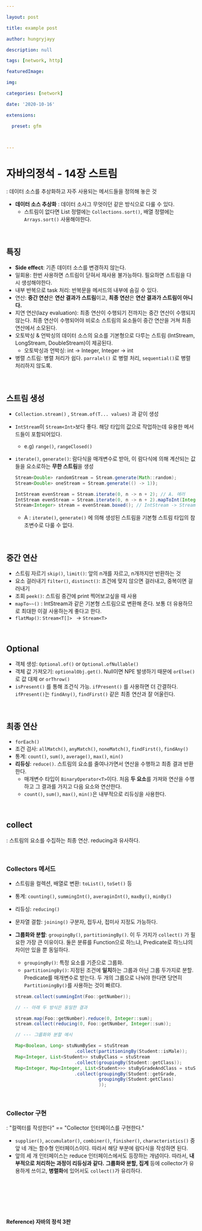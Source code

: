 ```yaml
---

layout: post

title: example post

author: hungryjayy

description: null

tags: [network, http]

featuredImage: 

img: 

categories: [network]

date: '2020-10-16'

extensions:

  preset: gfm



---
```






# 자바의정석 - 14장 스트림

: 데이터 소스를 추상화하고 자주 사용되는 메서드들을 정의해 놓은 것

* **데이터 소스 추상화** : 데이터 소사그 무엇이던 같은 방식으로 다룰 수 있다.
  * 스트림이 없다면 List 정렬에는 `Collections.sort()`, 배열 정렬에는 `Arrays.sort()` 사용해야한다.

<br>

## 특징

* **Side effect**: 기존 데이터 소스를 변경하지 않는다.
* 일회용: 한번 사용하면 스트림이 닫혀서 재사용 불가능하다. 필요하면 스트림을 다시 생성해야한다.
* 내부 반복으로 task 처리: 반복문을 메서드의 내부에 숨길 수 있다.
* 연산: **중간 연산**은 **연산 결과가 스트림**이고, **최종 연산**은 **연산 결과가 스트림이 아니다.**
* 지연 연산(lazy evaluation): 최종 연산이 수행되기 전까지는 중간 연산이 수행되지 않는다. 최종 연산이 수행되어야 비로소 스트림의 요소들이 중간 연산을 거쳐 최종 연산에서 소모된다.
* 오토박싱 & 언박싱의 데이터 소스의 요소를 기본형으로 다루는 스트림 (IntStream, LongStream, DoubleStream)이 제공된다.
  * 오토박싱과 언박싱: int -> Integer, Integer -> int
* 병렬 스트림: 병렬 처리가 쉽다. `parralel()` 로 병렬 처리, `sequential()`로 병렬 처리하지 않도록.

<br>

## 스트림 생성

* `Collection.stream()` , `Stream.of(T... values)` 과 같이 생성

* `IntStream`이 `Stream<Int>`보다 좋다. 해당 타입의 값으로 작업하는데 유용한 메서드들이 포함되어있다.

  * e.g) `range()`, `rangeClosed()`

* `iterate()`, `generate()`: 람다식을 매개변수로 받아, 이 람다식에 의해 계산되는 값들을 요소로하는 **무한 스트림**을 생성

  ```java
  Stream<Double> randomStream = Stream.generate(Math::random);
  Stream<Double> oneStream = Stream.generate(() -> 1));
  
  IntStream evenStream = Stream.iterate(0, n -> n + 2); // A. 에러
  IntStream evenStream = Stream.iterate(0, n -> n + 2).mapToInt(Integer::valueOf);
  Stream<Integer> stream = evenStream.boxed(); // IntStream -> Stream<Integer>
  ```

  * A : `iterate()`, `generate()` 에 의해 생성된 스트림을 기본형 스트림 타입의 참조변수로 다룰 수 없다.

<br>

## 중간 연산

* 스트림 자르기 `skip()`, `limit()`: 앞의 n개를 자르고, n개까지만 반환하는 것
* 요소 걸러내기 `filter()`, `distinct()`: 조건에 맞지 않으면 걸러내고, 중복이면 걸러내기
* 조회 `peek()`: 스트림 중간에 print 찍어보고싶을 때 사용
* `mapTo~~()` : IntStream과 같은 기본형 스트림으로 변환해 준다. 보통 더 유용하므로 최대한 이걸 사용하는게 좋다고 한다.
* `flatMap()`: `Stream<T[]> ` -> `Stream<T>`

<br>

## Optional

* 객체 생성: `Optional.of()` or `Optional.ofNullable()`
* 객체 값 가져오기: `optionalObj.get()`. Null이면 NPE 발생하기 때문에 `orElse()` 로 값 대체 or `orThrow()` 
* `isPresent()` 를 통해 조건식 가능. `ifPresent()` 를 사용하면 더 간결하다. `ifPresent()`는 `findAny()`, `findFirst()` 같은 최종 연산과 잘 어울린다.

<br>

## 최종 연산

* `forEach()`
* 조건 검사: `allMatch()`, `anyMatch()`, `noneMatch()`, `findFirst()`, `findAny()`
* 통계: `count()`, `sum()`, `average()`, `max()`, `min()`
* **리듀싱**: `reduce()`. 스트림의 요소를 줄여나가면서 연산을 수행하고 최종 결과 반환한다.
  * 매개변수 타입이 `BinaryOperator<T>`이다. 처음 **두 요소**를 가져와 연산을 수행하고 그 결과를 가지고 다음 요소와 연산한다.
  * `count()`, `sum()`, `max()`, `min()`은 내부적으로 리듀싱을 사용한다.

<br>

## collect

: 스트림의 요소를 수집하는 최종 연산. reducing과 유사하다.

<br>

### Collectors 메서드

* 스트림을 컬렉션, 배열로 변환: `toList()`, `toSet()` 등

* 통계: `counting()`, `summingInt()`, `averaginInt()`, `maxBy()`, `minBy()`

* 리듀싱: `reducing()`

* 문자열 결합: `joining()` 구분자, 접두사, 접미사 지정도 가능하다.

* **그룹화와 분할**: `groupingBy()`, `partitioningBy()`. 이 두 가지가 `collect()` 가 필요한 가장 큰 이유이다. 둘은 분류를 Function으로 하느냐, Predicate로 하느냐의 차이만 있을 뿐 동일하다.

  * `groupingBy()`: 특정 요소를 기준으로 그룹화.
  * `partitioningBy()`: 지정된 조건에 **일치**하는 그룹과 아닌 그룹 두가지로 분할. Predicate를 매개변수로 받는다. 두 개의 그룹으로 나눠야 한다면 당연히 `PartitioningBy()`를 사용하는 것이 빠르다.

  ```java
  stream.collect(summingInt(Foo::getNumber));
  
  // -- 아래 두 방식은 동일한 결과
  
  stream.map(Foo::getNumber).reduce(0, Integer::sum);
  stream.collect(reducing(0, Foo::getNumber, Integer::sum));
  
  // --- 그룹화와 분할 예시
  
  Map<Boolean, Long> stuNumBySex = stuStream
    					.collect(partitioningBy(Student::isMale));
  Map<Integer, List<Student>> stuByClass = stuStream
    					.collect(groupingBy(Student::getClass));
  Map<Integer, Map<Integer, List<Student>>> stuByGradeAndClass = stuStream
    					.collect(groupingBy(Student::getGrade,
                                 groupingBy(Student:getClass)
                                 ));
  ```

<br>

### Collector 구현

: "컬렉터를 작성한다" == "Collector 인터페이스를 구현한다."

* `supplier()`, `accumulator()`, `combiner()`, `finisher()`, `characteristics()` 중 앞 네 개는 함수형 인터페이스이다. 따라서 해당 부분에 람다식을 작성하면 된다.
* 앞의 세 개 인터페이스는 reduce 인터페이스에서도 등장하는 개념이다. 따라서, **내부적으로 처리하는 과정이 리듀싱과 같다.** **그룹화와 분할, 집계** 등에 collector가 유용하게 쓰이고, **병렬화**에 있어서도 `collect()`가 유리하다.

<br><br>



<br><br>

#### Reference) 자바의 정석 3판